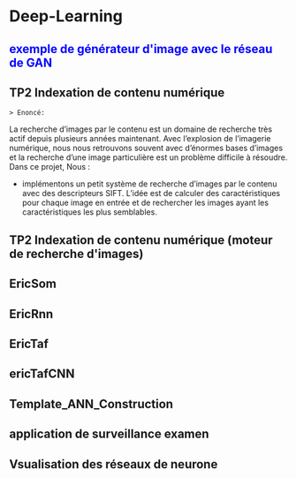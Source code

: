 # Deep-Learning
## <span style="color:blue"> exemple de générateur d'image avec le réseau de GAN </span>

## TP2 Indexation de contenu numérique 
    > Enoncé: 
La recherche d’images par le contenu est un domaine de recherche très actif depuis plusieurs
années maintenant. Avec l’explosion de l’imagerie numérique, nous nous retrouvons souvent
avec d’énormes bases d’images et la recherche d’une image particulière est un problème difficile à résoudre.
Dans ce projet, Nous :
- implémentons un petit système de recherche d’images par le contenu avec des descripteurs SIFT. L’idée est de calculer des caractéristiques pour chaque image en entrée et de rechercher les images ayant les caractéristiques les plus semblables.
## TP2 Indexation de contenu numérique (moteur de recherche d'images)
## EricSom
## EricRnn
## EricTaf
## ericTafCNN
## Template_ANN_Construction
## application de surveillance examen
## Vsualisation des réseaux de neurone 
